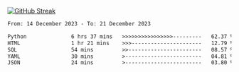 [![GitHub Streak](https://streak-stats.demolab.com?user=renren-017&theme=sea&hide_border=true&background=DD272700)](https://git.io/streak-stats)

<!--START_SECTION:waka-->

```txt
From: 14 December 2023 - To: 21 December 2023

Python              6 hrs 37 mins   >>>>>>>>>>>>>>>>---------   62.37 %
HTML                1 hr 21 mins    >>>----------------------   12.79 %
SQL                 54 mins         >>-----------------------   08.57 %
YAML                30 mins         >------------------------   04.81 %
JSON                24 mins         >------------------------   03.80 %
```

<!--END_SECTION:waka-->
